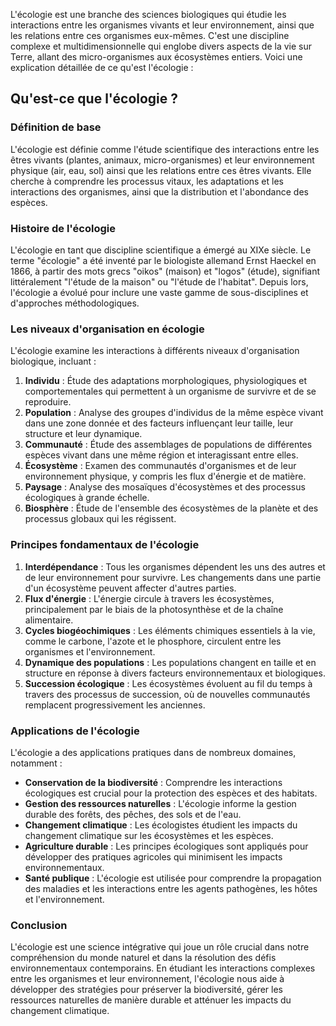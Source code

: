 L'écologie est une branche des sciences biologiques qui étudie les interactions entre les organismes vivants et leur environnement, ainsi que les relations entre ces organismes eux-mêmes. C'est une discipline complexe et multidimensionnelle qui englobe divers aspects de la vie sur Terre, allant des micro-organismes aux écosystèmes entiers. Voici une explication détaillée de ce qu'est l'écologie :

## Qu'est-ce que l'écologie ?

### Définition de base

L'écologie est définie comme l'étude scientifique des interactions entre les êtres vivants (plantes, animaux, micro-organismes) et leur environnement physique (air, eau, sol) ainsi que les relations entre ces êtres vivants. Elle cherche à comprendre les processus vitaux, les adaptations et les interactions des organismes, ainsi que la distribution et l'abondance des espèces.

### Histoire de l'écologie

L'écologie en tant que discipline scientifique a émergé au XIXe siècle. Le terme "écologie" a été inventé par le biologiste allemand Ernst Haeckel en 1866, à partir des mots grecs "oikos" (maison) et "logos" (étude), signifiant littéralement "l'étude de la maison" ou "l'étude de l'habitat". Depuis lors, l'écologie a évolué pour inclure une vaste gamme de sous-disciplines et d'approches méthodologiques.

### Les niveaux d'organisation en écologie

L'écologie examine les interactions à différents niveaux d'organisation biologique, incluant :

1. **Individu** : Étude des adaptations morphologiques, physiologiques et comportementales qui permettent à un organisme de survivre et de se reproduire.
2. **Population** : Analyse des groupes d'individus de la même espèce vivant dans une zone donnée et des facteurs influençant leur taille, leur structure et leur dynamique.
3. **Communauté** : Étude des assemblages de populations de différentes espèces vivant dans une même région et interagissant entre elles.
4. **Écosystème** : Examen des communautés d'organismes et de leur environnement physique, y compris les flux d'énergie et de matière.
5. **Paysage** : Analyse des mosaïques d'écosystèmes et des processus écologiques à grande échelle.
6. **Biosphère** : Étude de l'ensemble des écosystèmes de la planète et des processus globaux qui les régissent.

### Principes fondamentaux de l'écologie

1. **Interdépendance** : Tous les organismes dépendent les uns des autres et de leur environnement pour survivre. Les changements dans une partie d'un écosystème peuvent affecter d'autres parties.
2. **Flux d'énergie** : L'énergie circule à travers les écosystèmes, principalement par le biais de la photosynthèse et de la chaîne alimentaire.
3. **Cycles biogéochimiques** : Les éléments chimiques essentiels à la vie, comme le carbone, l'azote et le phosphore, circulent entre les organismes et l'environnement.
4. **Dynamique des populations** : Les populations changent en taille et en structure en réponse à divers facteurs environnementaux et biologiques.
5. **Succession écologique** : Les écosystèmes évoluent au fil du temps à travers des processus de succession, où de nouvelles communautés remplacent progressivement les anciennes.

### Applications de l'écologie

L'écologie a des applications pratiques dans de nombreux domaines, notamment :

- **Conservation de la biodiversité** : Comprendre les interactions écologiques est crucial pour la protection des espèces et des habitats.
- **Gestion des ressources naturelles** : L'écologie informe la gestion durable des forêts, des pêches, des sols et de l'eau.
- **Changement climatique** : Les écologistes étudient les impacts du changement climatique sur les écosystèmes et les espèces.
- **Agriculture durable** : Les principes écologiques sont appliqués pour développer des pratiques agricoles qui minimisent les impacts environnementaux.
- **Santé publique** : L'écologie est utilisée pour comprendre la propagation des maladies et les interactions entre les agents pathogènes, les hôtes et l'environnement.

### Conclusion

L'écologie est une science intégrative qui joue un rôle crucial dans notre compréhension du monde naturel et dans la résolution des défis environnementaux contemporains. En étudiant les interactions complexes entre les organismes et leur environnement, l'écologie nous aide à développer des stratégies pour préserver la biodiversité, gérer les ressources naturelles de manière durable et atténuer les impacts du changement climatique.